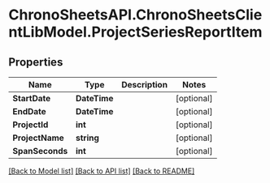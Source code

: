 
# ChronoSheetsAPI.ChronoSheetsClientLibModel.ProjectSeriesReportItem

## Properties

Name | Type | Description | Notes
------------ | ------------- | ------------- | -------------
**StartDate** | **DateTime** |  | [optional] 
**EndDate** | **DateTime** |  | [optional] 
**ProjectId** | **int** |  | [optional] 
**ProjectName** | **string** |  | [optional] 
**SpanSeconds** | **int** |  | [optional] 

[[Back to Model list]](../README.md#documentation-for-models)
[[Back to API list]](../README.md#documentation-for-api-endpoints)
[[Back to README]](../README.md)

